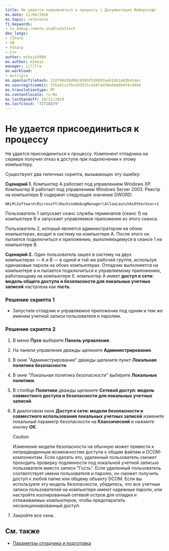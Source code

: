 ```yaml
---
title: Не удается подключиться к процессу | Документация Майкрософт
ms.date: 11/04/2016
ms.topic: reference
f1_keywords:
- vs.debug.remote.unable2attach
dev_langs:
- CSharp
- VB
- FSharp
- C++
author: mikejo5000
ms.author: mikejo
manager: jillfra
ms.workload:
- multiple
ms.openlocfilehash: 22d798d30d09cb509f53d093ae61bb1a02b414ec
ms.sourcegitcommit: 5f6ad1cefbcd3d531ce587ad30e684684f4c4d44
ms.translationtype: MT
ms.contentlocale: ru-RU
ms.lasthandoff: 10/22/2019
ms.locfileid: "72728879"
---
```

# <a name="unable-to-attach-to-the-process"></a>Не удается присоединиться к процессу
Не удается присоединиться к процессу. Компонент отладчика на сервере получил отказ в доступе при подключении к этому компьютеру.

 Существуют два типичных скрипта, вызывающих эту ошибку:

 **Сценарий 1.** Компьютер A работает под управлением Windows XP. Компьютер B работает под управлением Windows Server 2003. Реестр на компьютере B содержит следующее значение DWORD:

 `HKLM\Software\Microsoft\MachineDebugManager\AllowLaunchAsOtherUser=1`

 Пользователь 1 запускает сеанс службы терминалов (сеанс 1) на компьютере B и запускает управляемое приложение из этого сеанса.

 Пользователь 2, который является администратором на обоих компьютерах, входит в систему на компьютере A. После этого он пытается подключиться к приложению, выполняющемуся в сеансе 1 на компьютере B.

 **Сценарий 2.** Один пользователь зашел в систему на двух компьютерах — A и B — в одной и той же рабочей группе, используя одинаковые пароли на обоих компьютерах. Отладчик выполняется на компьютере а и пытается подключиться к управляемому приложению, работающему на компьютере б. компьютер A имеет **доступ к сети: модель общего доступа и безопасности для локальных учетных записей** настроена как **гость**.

### <a name="to-solve-scenario-1"></a>Решение скрипта 1

- Запустите отладчик и управляемое приложение под одним и тем же именем учетной записи пользователя и паролем.

### <a name="to-solve-scenario-2"></a>Решение скрипта 2

1. В меню **Пуск** выберите **Панель управления**.

2. На панели управления дважды щелкните **Администрирование**.

3. В окне "Администрирование" дважды щелкните пункт **Локальная политика безопасности**.

4. В окне "Локальная политика безопасности" выберите **Локальные политики**.

5. В столбце **Политики** дважды щелкните **Сетевой доступ: модель совместного доступа и безопасности для локальных учетных записей**.

6. В диалоговом окне **Доступ к сети: модели безопасности и совместного использования локальных учетных записей** измените локальный параметр безопасности на **Классический** и нажмите кнопку **ОК**.

    > [!CAUTION]
    > Изменение модели безопасности на обычную может привести к непредвиденным возможностям доступа к общим файлам и DCOM-компонентам. Если сделать это, удаленный пользователь сможет проходить проверку подлинности под локальной учетной записью пользователя вместо записи "Гость". Если удаленный пользователь соответствует имени пользователя и паролю, он сможет получить доступ к любой папке или общему объекту DCOM. Если вы используете эту модель безопасности, убедитесь, что все учетные записи пользователей на компьютере имеют надежные пароли, или настройте изолированный сетевой остров для отладки и отлаживаемых компьютеров, чтобы предотвратить несанкционированный доступ.

7. Закройте все окна.

## <a name="see-also"></a>См. также
- [Параметры отладчика и подготовка](../debugger/debugger-settings-and-preparation.md)